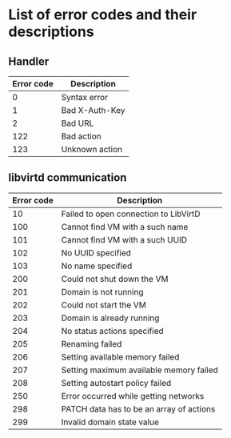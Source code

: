 # List of error codes and their descriptions
## Handler
| Error code | Description |
| ---------- | ----------- |
| 0          | Syntax error |
| 1          | Bad X-Auth-Key |
| 2          | Bad URL |
| 122        | Bad action |
| 123        | Unknown action |

## libvirtd communication
| Error code | Description |
| ---------- | ----------- |
| 10         | Failed to open connection to LibVirtD |
| 100        | Cannot find VM with a such name |
| 101        | Cannot find VM with a such UUID |
| 102        | No UUID specified |
| 103        | No name specified |
| 200        | Could not shut down the VM |
| 201        | Domain is not running |
| 202        | Could not start the VM |
| 203        | Domain is already running |
| 204        | No status actions specified |
| 205        | Renaming failed |
| 206        | Setting available memory failed |
| 207        | Setting maximum available memory failed |
| 208        | Setting autostart policy failed |
| 250        | Error occurred while getting networks |
| 298        | PATCH data has to be an array of actions |
| 299        | Invalid domain state value |